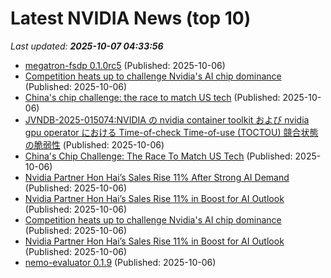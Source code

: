 # Latest NVIDIA News (top 10)
_Last updated: **2025-10-07 04:33:56**_

- [megatron-fsdp 0.1.0rc5](https://pypi.org/project/megatron-fsdp/0.1.0rc5/) (Published: 2025-10-06)
- [Competition heats up to challenge Nvidia's AI chip dominance](https://economictimes.indiatimes.com/tech/technology/competition-heats-up-to-challenge-nvidias-ai-chip-dominance/articleshow/124329646.cms) (Published: 2025-10-06)
- [China's chip challenge: the race to match US tech](https://economictimes.indiatimes.com/tech/technology/chinas-chip-challenge-the-race-to-match-us-tech/articleshow/124329459.cms) (Published: 2025-10-06)
- [JVNDB-2025-015074:NVIDIA の nvidia container toolkit および nvidia gpu operator における Time-of-check Time-of-use (TOCTOU) 競合状態の脆弱性](http://vrda.jpcert.or.jp/feed/ja/JVNiPedia_JVNDB-2025-015074_AD_1.html) (Published: 2025-10-06)
- [China's Chip Challenge: The Race To Match US Tech](https://www.ibtimes.com/chinas-chip-challenge-race-match-us-tech-3785667) (Published: 2025-10-06)
- [Nvidia Partner Hon Hai’s Sales Rise 11% After Strong AI Demand](https://www.livemint.com/companies/news/nvidia-partner-hon-hai-s-sales-rise-11-after-strong-ai-demand-11759717461098.html) (Published: 2025-10-06)
- [Nvidia Partner Hon Hai’s Sales Rise 11% in Boost for AI Outlook](https://www.livemint.com/companies/news/nvidia-partner-hon-hai-s-sales-rise-11-in-boost-for-ai-outlook-11759717461438.html) (Published: 2025-10-06)
- [Competition heats up to challenge Nvidia's AI chip dominance](https://biztoc.com/x/7bd8cd2b64651b04) (Published: 2025-10-06)
- [Nvidia Partner Hon Hai’s Sales Rise 11% in Boost for AI Outlook](https://finance.yahoo.com/news/nvidia-partner-hon-hai-meets-075225125.html) (Published: 2025-10-06)
- [nemo-evaluator 0.1.9](https://pypi.org/project/nemo-evaluator/0.1.9/) (Published: 2025-10-06)
